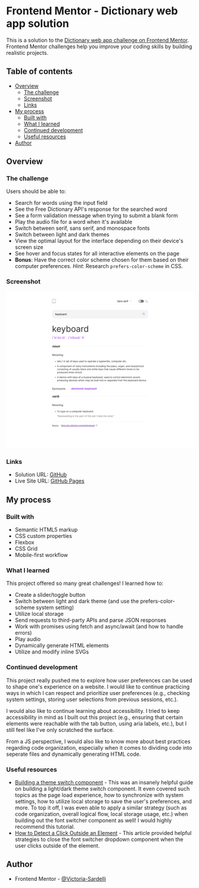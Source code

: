# Frontend Mentor - Dictionary web app solution

This is a solution to the [Dictionary web app challenge on Frontend Mentor](https://www.frontendmentor.io/challenges/dictionary-web-app-h5wwnyuKFL). Frontend Mentor challenges help you improve your coding skills by building realistic projects.

## Table of contents

-   [Overview](#overview)
    -   [The challenge](#the-challenge)
    -   [Screenshot](#screenshot)
    -   [Links](#links)
-   [My process](#my-process)
    -   [Built with](#built-with)
    -   [What I learned](#what-i-learned)
    -   [Continued development](#continued-development)
    -   [Useful resources](#useful-resources)
-   [Author](#author)

## Overview

### The challenge

Users should be able to:

-   Search for words using the input field
-   See the Free Dictionary API's response for the searched word
-   See a form validation message when trying to submit a blank form
-   Play the audio file for a word when it's available
-   Switch between serif, sans serif, and monospace fonts
-   Switch between light and dark themes
-   View the optimal layout for the interface depending on their device's screen size
-   See hover and focus states for all interactive elements on the page
-   **Bonus**: Have the correct color scheme chosen for them based on their computer preferences. _Hint_: Research `prefers-color-scheme` in CSS.

### Screenshot

![](./screenshot.png)

### Links

-   Solution URL: [GitHub](https://github.com/Victoria-Sardelli/dictionary-web-app)
-   Live Site URL: [GitHub Pages](https://victoria-sardelli.github.io/dictionary-web-app/)

## My process

### Built with

-   Semantic HTML5 markup
-   CSS custom properties
-   Flexbox
-   CSS Grid
-   Mobile-first workflow

### What I learned

This project offered so many great challenges!
I learned how to:

-   Create a slider/toggle button
-   Switch between light and dark theme (and use the prefers-color-scheme system setting)
-   Utilize local storage
-   Send requests to third-party APIs and parse JSON responses
-   Work with promises using fetch and async/await (and how to handle errors)
-   Play audio
-   Dynamically generate HTML elements
-   Utilize and modify inline SVGs

### Continued development

This project really pushed me to explore how user preferences can be used to shape one's experience on a website. I would like to continue practicing ways in which I can respect and prioritize user preferences (e.g., checking system settings, storing user selections from previous sessions, etc.).

I would also like to continue learning about accessibility. I tried to keep accessibility in mind as I built out this project (e.g., ensuring that certain elements were reachable with the tab button, using aria labels, etc.), but I still feel like I've only scratched the surface.

From a JS perspective, I would also like to know more about best practices regarding code organization, especially when it comes to dividing code into seperate files and dynamically generating HTML code.

### Useful resources

-   [Building a theme switch component](https://web.dev/building-a-theme-switch-component/) - This was an insanely helpful guide on building a light/dark theme switch component. It even covered such topics as the page load experience, how to synchronize with system settings, how to utilize local storage to save the user's preferences, and more. To top it off, I was even able to apply a similar strategy (such as code organization, overall logical flow, local storage usage, etc.) when building out the font switcher component as well! I would highly recommend this tutorial.
-   [How to Detect a Click Outside an Element](https://www.w3docs.com/snippets/javascript/how-to-detect-a-click-outside-an-element.html) - This article provided helpful strategies to close the font switcher dropdown component when the user clicks outside of the element.

## Author

-   Frontend Mentor - [@Victoria-Sardelli](https://www.frontendmentor.io/profile/Victoria-Sardelli)

